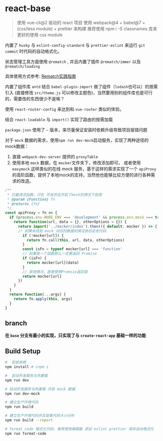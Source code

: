 # react-base

> 使用 vue-cli@2 驱动的 react 项目
> 使用 webpack@4 + babel@7 + (css/less module) + prettier 来构建
> 推荐使用 npm i -S classnames 库来更好的使用 css module

内置了 `husky` 与 `eslint-config-standard` 与 `prettier-eslint` 来运行 `git commit` 时代码的自动格式化。

状态管理工具方面使用 `@rematch` , 并且内置了插件 `@rematch/immer` 以及 `@rematch/loading`

具体使用方式参考: [Rematch实践指南](https://rematch.gitbook.io/handbook/cha-jian)

内置了组件库 `antd` 结合 `babel-plugin-import` 做了组件（`lodash`也可以）的按需引入 (直接修改 `src/theme.js` 可以修改主题色)，当然要用别的组件库也是可行的，需要改的东西很少不是嘛？

使用 `react-router-config` 来达到和 `vue-router` 类似的体验。

结合 `react-loadable` 与 `import()` 实现了路由的按需加载

`package.json` 使用了 `~` 版本，来尽量保证安装时依赖升级导致项目报错问题

对于 `mock` 数据的需求，使用`npm run dev-mock`启动服务，实现了两种途径的mock数据：
1. 直接 `webpack-dev-server` 提供的 `proxyTable`
2. 使用本地 `mock` 数据，在 `mocker`文件夹下，修改添加即可， 或者使用 `easymock` 这样类似的在线 mock 服务，基于这样的需求实现了一个 `apiProxy` 的高阶函数，提供了本地mock的支持，当然他也能够比较方便的进行各种需求的改造。

```js
/**
 * 拦截请求函数，只在 开发并且开启了mock的情况下启用
 * @param {Function} fn
 * @returns {fn}
 */
const apiProxy = fn => {
  if (process.env.NODE_ENV === 'development' && process.env.mock === true) {
    return function(url, data = {}, otherOptions = {}) {
      return import('../mocker/index').then(({ default: mocker }) => {
      // 如果未找到 mock 对应的数据的情况依旧走老代码
        if (!mocker[url]) {
          return fn.call(this, url, data, otherOptions)
        }
        const isFn = typeof mocker[url] === 'function'
        // 如果是一个函数那么一定要返回 Promise
        if (isFn) {
          return mocker[url](data)
        }
        // 其他情况，直接使用Promsie返回值
        return mocker[url]
      })
    }
  }
  return function(...args) {
    return fn.apply(this, args)
  }
}
```

## branch

**在 `base` 分支有最小的实现，只实现了与 `create-react-app` 基础一样的功能**

## Build Setup

```bash
#  安装依赖
npm install # cnpm i

#  启动开发服务与热重载
npm run dev

# 启动开发服务与热重载-开启 mock 数据
npm run dev-mock

# 建立生产环境代码
npm run build

# 建立生产环境代码并且查看代码大小分析
npm run build --report

# format code 格式化代码，推荐使用编辑器 添加 eslint prettier 保存自动格式化
npm run format-code
```
